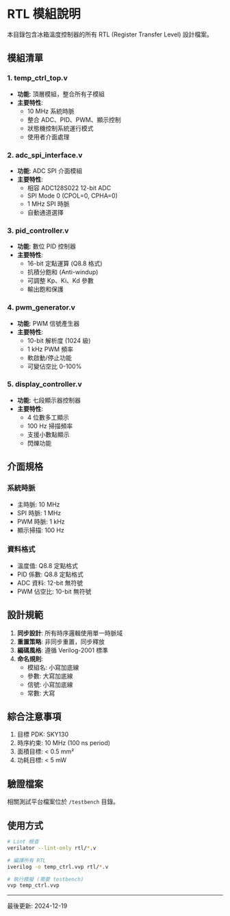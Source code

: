 # RTL 模組說明

本目錄包含冰箱溫度控制器的所有 RTL (Register Transfer Level) 設計檔案。

## 模組清單

### 1. temp_ctrl_top.v
- **功能**: 頂層模組，整合所有子模組
- **主要特性**:
  - 10 MHz 系統時脈
  - 整合 ADC、PID、PWM、顯示控制
  - 狀態機控制系統運行模式
  - 使用者介面處理

### 2. adc_spi_interface.v
- **功能**: ADC SPI 介面模組
- **主要特性**:
  - 相容 ADC128S022 12-bit ADC
  - SPI Mode 0 (CPOL=0, CPHA=0)
  - 1 MHz SPI 時脈
  - 自動通道選擇

### 3. pid_controller.v
- **功能**: 數位 PID 控制器
- **主要特性**:
  - 16-bit 定點運算 (Q8.8 格式)
  - 抗積分飽和 (Anti-windup)
  - 可調整 Kp、Ki、Kd 參數
  - 輸出飽和保護

### 4. pwm_generator.v
- **功能**: PWM 信號產生器
- **主要特性**:
  - 10-bit 解析度 (1024 級)
  - 1 kHz PWM 頻率
  - 軟啟動/停止功能
  - 可變佔空比 0-100%

### 5. display_controller.v
- **功能**: 七段顯示器控制器
- **主要特性**:
  - 4 位數多工顯示
  - 100 Hz 掃描頻率
  - 支援小數點顯示
  - 閃爍功能

## 介面規格

### 系統時脈
- 主時脈: 10 MHz
- SPI 時脈: 1 MHz
- PWM 時脈: 1 kHz
- 顯示掃描: 100 Hz

### 資料格式
- 溫度值: Q8.8 定點格式
- PID 係數: Q8.8 定點格式
- ADC 資料: 12-bit 無符號
- PWM 佔空比: 10-bit 無符號

## 設計規範

1. **同步設計**: 所有時序邏輯使用單一時脈域
2. **重置策略**: 非同步重置，同步釋放
3. **編碼風格**: 遵循 Verilog-2001 標準
4. **命名規則**:
   - 模組名: 小寫加底線
   - 參數: 大寫加底線
   - 信號: 小寫加底線
   - 常數: 大寫

## 綜合注意事項

1. 目標 PDK: SKY130
2. 時序約束: 10 MHz (100 ns period)
3. 面積目標: < 0.5 mm²
4. 功耗目標: < 5 mW

## 驗證檔案

相關測試平台檔案位於 `/testbench` 目錄。

## 使用方式

```bash
# Lint 檢查
verilator --lint-only rtl/*.v

# 編譯所有 RTL
iverilog -o temp_ctrl.vvp rtl/*.v

# 執行模擬 (需要 testbench)
vvp temp_ctrl.vvp
```

---
最後更新: 2024-12-19